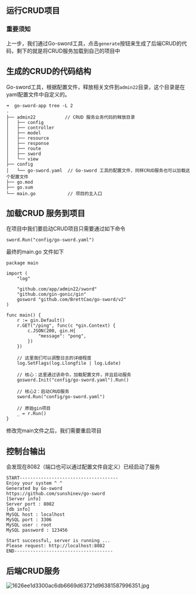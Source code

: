## 运行CRUD项目

### 重要须知

上一步，我们通过Go-sword工具，点击`generate`按钮来生成了后端CRUD的代码，剩下的就是将CRUD服务加载到自己的项目中


## 生成的CRUD的代码结构 
Go-sword工具，根据配置文件，释放相关文件到`admin22`目录，这个目录是在yaml配置文件中自定义的。

```
➜  go-sword-app tree -L 2
.
├── admin22           // CRUD 服务业务代码的释放目录
│   ├── config
│   ├── controller
│   ├── model
│   ├── resource
│   ├── response
│   ├── route
│   ├── sword
│   └── view
├── config
│   └── go-sword.yaml  // Go-sword 工具的配置文件，同样CRUD服务也可以加载这个配置文件
├── go.mod
├── go.sum
└── main.go            // 项目的主入口
```


## 加载CRUD 服务到项目

在项目中我们要启动CRUD项目只需要通过如下命令
```
sword.Run("config/go-sword.yaml")
```


最终的main.go 文件如下
```
package main

import (
	"log"

	"github.com/app/admin22/sword"
	"github.com/gin-gonic/gin"
	gosword "github.com/BrettCao/go-sword/v2"
)

func main() {
	r := gin.Default()
	r.GET("/ping", func(c *gin.Context) {
		c.JSON(200, gin.H{
			"message": "pong",
		})
	})

	// 这里我们可以调整日志的详细程度
	log.SetFlags(log.Llongfile | log.Ldate)

	// 核心：这里通过该命令，加载配置文件，并且启动服务
	gosword.Init("config/go-sword.yaml").Run()

	// 核心2：启动CRUD服务
	sword.Run("config/go-sword.yaml")

	// 原始gin项目
	_ = r.Run()
}

```

修改完main文件之后，我们需要重启项目

## 控制台输出

会发现在8082（端口也可以通过配置文件自定义）已经启动了服务

```
START-------------------------------------
Enjoy your system ^ ^
Generated by Go-sword
https://github.com/sunshinev/go-sword
[Server info]
Server port : 8082
[db info]
MySQL host : localhost
MySQL port : 3306
MySQL user : root
MySQL password : 123456

Start successful, server is running ...
Please request: http://localhost:8082
END-------------------------------------
```

## 后端CRUD服务
![1626ee1d3300ac6db6669d63721d96381587996351.jpg](https://cdn.jsdelivr.net/gh/sunshinev/remote_pics/1626ee1d3300ac6db6669d63721d96381587996351.jpg)
